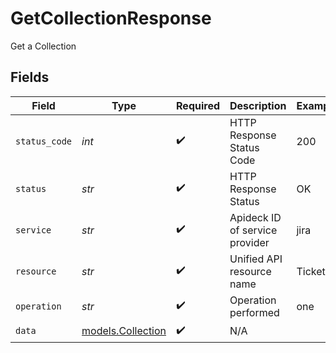 # GetCollectionResponse

Get a Collection


## Fields

| Field                                        | Type                                         | Required                                     | Description                                  | Example                                      |
| -------------------------------------------- | -------------------------------------------- | -------------------------------------------- | -------------------------------------------- | -------------------------------------------- |
| `status_code`                                | *int*                                        | :heavy_check_mark:                           | HTTP Response Status Code                    | 200                                          |
| `status`                                     | *str*                                        | :heavy_check_mark:                           | HTTP Response Status                         | OK                                           |
| `service`                                    | *str*                                        | :heavy_check_mark:                           | Apideck ID of service provider               | jira                                         |
| `resource`                                   | *str*                                        | :heavy_check_mark:                           | Unified API resource name                    | Tickets                                      |
| `operation`                                  | *str*                                        | :heavy_check_mark:                           | Operation performed                          | one                                          |
| `data`                                       | [models.Collection](../models/collection.md) | :heavy_check_mark:                           | N/A                                          |                                              |